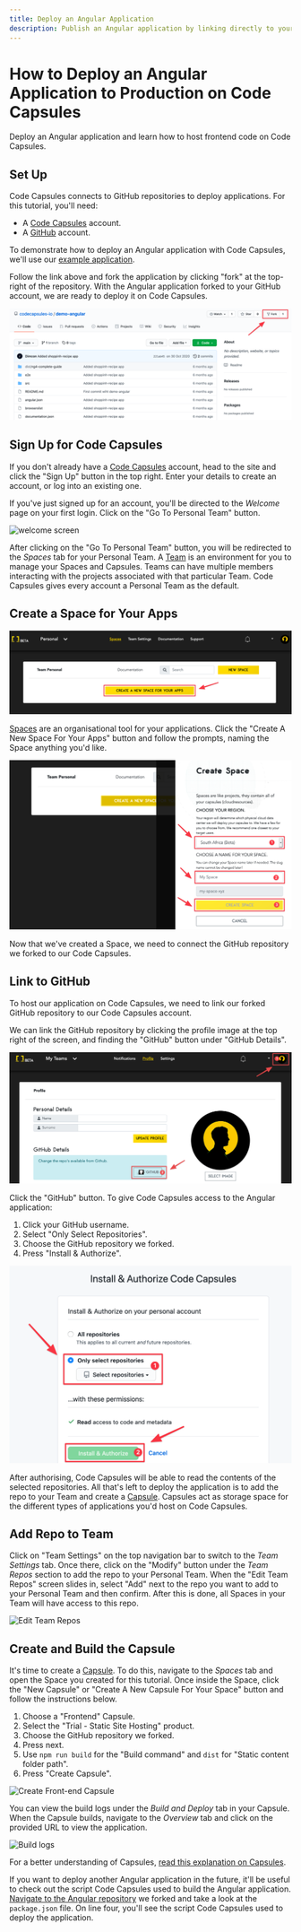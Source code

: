 ```yaml
---
title: Deploy an Angular Application
description: Publish an Angular application by linking directly to your GitHub repo.
---
```


# How to Deploy an Angular Application to Production on Code Capsules

Deploy an Angular application and learn how to host frontend code on Code Capsules. 

## Set Up

Code Capsules connects to GitHub repositories to deploy applications. For this tutorial, you'll need:
- A [Code Capsules](https://codecapsules.io/) account. 
- A [GitHub](https://github.com/) account.  

To demonstrate how to deploy an Angular application with Code Capsules, we'll use our [example application](https://github.com/codecapsules-io/demo-angular). 

Follow the link above and fork the application by clicking "fork" at the top-right of the repository. With the Angular application forked to your GitHub account, we are ready to deploy it on Code Capsules.

![demo angular github](../assets/deployment/angular/cc-demo-angular-github.png)

## Sign Up for Code Capsules

If you don't already have a [Code Capsules](https://codecapsules.io/) account, head to the site and click the "Sign Up" button in the top right. Enter your details to create an account, or log into an existing one.

If you've just signed up for an account, you'll be directed to the _Welcome_ page on your first login. Click on the "Go To Personal Team" button.

![welcome screen](../assets/deployment/angular/welcome-screen.jpg)

After clicking on the "Go To Personal Team" button, you will be redirected to the _Spaces_ tab for your Personal Team. A [Team](https://codecapsules.io/docs/FAQ/what-is-a-team/) is an environment for you to manage your Spaces and Capsules. Teams can have multiple members interacting with the projects associated with that particular Team. Code Capsules gives every account a Personal Team as the default.

## Create a Space for Your Apps

![create a new space](../assets/deployment/angular/spaces.png)

[Spaces](https://codecapsules.io/docs/FAQ/what-is-a-space) are an organisational tool for your applications. Click the "Create A New Space For Your Apps" button and follow the prompts, naming the Space anything you'd like.

![space name](../assets/deployment/angular/space-name.png)

Now that we've created a Space, we need to connect the GitHub repository we forked to our Code Capsules.

## Link to GitHub

To host our application on Code Capsules, we need to link our forked GitHub repository to our Code Capsules account.

We can link the GitHub repository by clicking the profile image at the top right of the screen, and finding the "GitHub" button under "GitHub Details".

![git-button](../assets/deployment/angular/git-button.png) 

Click the "GitHub" button. To give Code Capsules access to the Angular application:

1. Click your GitHub username.
2. Select "Only Select Repositories".
3. Choose the GitHub repository we forked.
4. Press "Install & Authorize".

![Install & authorize github](../assets/deployment/angular/github-integration.png)

After authorising, Code Capsules will be able to read the contents of the selected repositories. All that's left to deploy the application is to add the repo to your Team and create a [Capsule](https://codecapsules.io/docs/FAQ/what-is-a-capsule). Capsules act as storage space for the different types of applications you'd host on Code Capsules.

## Add Repo to Team

Click on "Team Settings" on the top navigation bar to switch to the _Team Settings_ tab. Once there, click on the "Modify" button under the _Team Repos_ section to add the repo to your Personal Team. When the "Edit Team Repos" screen slides in, select "Add" next to the repo you want to add to your Personal Team and then confirm. After this is done, all Spaces in your Team will have access to this repo. 

![Edit Team Repos](../assets/deployment/angular/team-repos.gif)

## Create and Build the Capsule

It's time to create a [Capsule](https://codecapsules.io/docs/FAQ/what-is-a-capsule). To do this, navigate to the _Spaces_ tab and open the Space you created for this tutorial. Once inside the Space, click the "New Capsule" or "Create A New Capsule For Your Space" button and follow the instructions below.

1. Choose a "Frontend" Capsule.
2. Select the "Trial - Static Site Hosting" product.
3. Choose the GitHub repository we forked.
4. Press next.
5. Use `npm run build` for the "Build command" and `dist` for "Static content folder path".
6. Press "Create Capsule".

![Create Front-end Capsule](../assets/deployment/angular/creating-frontend-capsule.gif)

You can view the build logs under the _Build and Deploy_ tab in your Capsule. When the Capsule builds, navigate to the _Overview_ tab and click on the provided URL to view the application. 

![Build logs](../assets/deployment/angular/frontend-capsule-build-logs.png)

For a better understanding of Capsules, [read this explanation on Capsules](https://codecapsules.io/docs/FAQ/what-is-a-capsule/).

If you want to deploy another Angular application in the future, it'll be useful to check out the script Code Capsules used to build the Angular application. [Navigate to the Angular repository](https://github.com/codecapsules-io/demo-angular/) we forked and take a look at the `package.json` file. On line four, you'll see the script Code Capsules used to deploy the application. 
